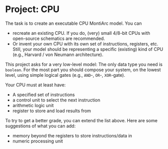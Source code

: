 # Project: CPU

The task is to create an executable CPU MontiArc model.
You can
* recreate an existing CPU.
  If you do, (very) small 4/8-bit CPUs with open-source schematics are recommended.
* Or invent your own CPU with its own set of instructions, registers, etc.
  Still, your model should be representing a specific (existing) kind of CPU
  (e.g., Harvard / von Neumann architecture).

This project asks for a very low-level model:
The only data type you need is `boolean`.
For the most part you should compose your system, on the lowest level,
using simple logical gates (e.g., `AND`-, `OR`-, `XOR`-gate).

Your CPU must at least have:
 * A specified set of instructions
 * a control unit to select the next instruction
 * arithmetic logic unit
 * register to store and load results from

To try to get a better grade, you can extend the list above.
Here are some suggestions of what you can add:
 * memory beyond the registers to store instructions/data in
 * numeric processing unit

